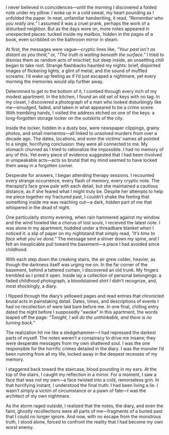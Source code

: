 I never believed in coincidences—until the morning I discovered a folded note under my pillow. I woke up in a cold sweat, my heart pounding as I unfolded the paper. In neat, unfamiliar handwriting, it read, *"Remember who you really are."* I assumed it was a cruel prank, perhaps the work of a disturbed neighbor. But as the days wore on, more notes appeared in unexpected places: tucked inside my mailbox, hidden in the pages of a book, even scribbled on the bathroom mirror in steam.

At first, the messages were vague—cryptic lines like, *"Your past isn’t as distant as you think,"* or, *"The truth is waiting beneath the surface."* I tried to dismiss them as random acts of mischief, but deep inside, an unsettling chill began to take root. Strange flashbacks haunted my nights: brief, disjointed images of flickering lights, a glint of metal, and the sound of muffled screams. I’d wake up feeling as if I’d just escaped a nightmare, yet every morning the memories would slip further away.

Determined to get to the bottom of it, I combed through every inch of my modest apartment. In the kitchen, I found an old set of keys with no tag. In my closet, I discovered a photograph of a man who looked disturbingly like me—smudged, faded, and taken in what appeared to be a crime scene. With trembling hands, I visited the address etched on one of the keys: a long-forgotten storage locker on the outskirts of the city.

Inside the locker, hidden in a dusty box, were newspaper clippings, grainy photos, and small mementos—all linked to unsolved murders from over a decade ago. The dates, locations, and even the victims’ names all pointed to a single, horrifying conclusion: they were all connected to me. My stomach churned as I tried to rationalize the impossible. I had no memory of any of this. Yet every piece of evidence suggested that I had been involved in unspeakable acts—acts so brutal that my mind seemed to have locked them away in a forgotten corner.

Desperate for answers, I began attending therapy sessions. I recounted every strange occurrence, every flash of memory, every cryptic note. The therapist’s face grew pale with each detail, but she maintained a cautious distance, as if she feared what I might truly be. Despite her attempts to help me piece together my fractured past, I couldn’t shake the feeling that something inside me was reaching out—a dark, hidden part of me that whispered in the dead of night.

One particularly stormy evening, when rain hammered against my window and the wind howled like a chorus of lost souls, I received the latest note. I was alone in my apartment, huddled under a threadbare blanket when I noticed it: a slip of paper on my nightstand that simply read, *"It’s time to face what you’ve done."* The message sent a shiver down my spine, and I felt an inexplicable pull toward the basement—a place I had avoided since childhood.

With each step down the creaking stairs, the air grew colder, heavier, as though the darkness itself was urging me on. In the far corner of the basement, behind a tattered curtain, I discovered an old trunk. My fingers trembled as I pried it open. Inside lay a collection of personal belongings: a faded childhood photograph, a bloodstained shirt I didn’t recognize, and, most shockingly, a diary.

I flipped through the diary’s yellowed pages and read entries that chronicled brutal acts in painstaking detail. Dates, times, and descriptions of events I had no recollection of were laid bare before me. In one final, chilling entry dated the night before I supposedly "awoke" in this apartment, the words leaped off the page: *"Tonight, I will do the unthinkable, and there is no turning back."*

The realization hit me like a sledgehammer—I had repressed the darkest parts of myself. The notes weren’t a conspiracy to drive me insane; they were desperate messages from my own shattered soul. I was the one responsible for the horrific crimes detailed in the diary. I was the monster I’d been running from all my life, locked away in the deepest recesses of my memory.

I staggered back toward the staircase, blood pounding in my ears. At the top of the stairs, I caught my reflection in a mirror. For a moment, I saw a face that was not my own—a face twisted into a cold, remorseless grin. In that horrifying instant, I understood the final truth: I had been living a lie. I wasn’t simply a victim of circumstance or a pawn of fate—I was the architect of my own nightmare.

As the storm raged outside, I realized that the notes, the diary, and even the faint, ghostly recollections were all parts of me—fragments of a buried past that I could no longer ignore. And now, with no escape from the monstrous truth, I stood alone, forced to confront the reality that I had become my own worst enemy.